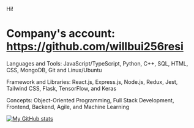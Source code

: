 Hi!

# **Company's account: https://github.com/willbui256resi**

Languages and Tools: JavaScript/TypeScript, Python, C++, SQL, HTML, CSS, MongoDB, Git and Linux/Ubuntu

Framework and Libraries: React.js, Express.js, Node.js, Redux, Jest, Tailwind CSS, Flask, TensorFlow, and Keras

Concepts: Object-Oriented Programming, Full Stack Development, Frontend, Backend, Agile, and Machine Learning

[![My GitHub stats](https://github-readme-stats.vercel.app/api?username=cats256)](https://github.com/anuraghazra/github-readme-stats)
